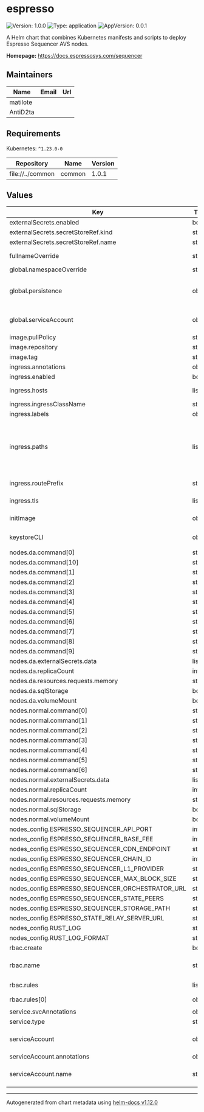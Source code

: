 # espresso

![Version: 1.0.0](https://img.shields.io/badge/Version-1.0.0-informational?style=flat-square) ![Type: application](https://img.shields.io/badge/Type-application-informational?style=flat-square) ![AppVersion: 0.0.1](https://img.shields.io/badge/AppVersion-0.0.1-informational?style=flat-square)

A Helm chart that combines Kubernetes manifests and scripts to deploy Espresso Sequencer AVS nodes.

**Homepage:** <https://docs.espressosys.com/sequencer>

## Maintainers

| Name | Email | Url |
| ---- | ------ | --- |
| matilote |  |  |
| AntiD2ta |  |  |

## Requirements

Kubernetes: `^1.23.0-0`

| Repository | Name | Version |
|------------|------|---------|
| file://../common | common | 1.0.1 |

## Values

| Key | Type | Default | Description |
|-----|------|---------|-------------|
| externalSecrets.enabled | bool | `false` |  |
| externalSecrets.secretStoreRef.kind | string | `"SecretStore"` |  |
| externalSecrets.secretStoreRef.name | string | `"secretStoreRef"` |  |
| fullnameOverride | string | `""` | Provide a name to substitute for the full names of resources |
| global.namespaceOverride | string | `""` |  |
| global.persistence | object | `{"accessModes":["ReadWriteOnce"],"annotations":{},"size":"150Gi","storageClassName":""}` | Whether or not to allocate persistent volume disk for the data directory. In case of node failure, the node data directory will still persist.  |
| global.serviceAccount | object | `{"annotations":{},"create":false}` | Service account ref: https://kubernetes.io/docs/tasks/configure-pod-container/configure-service-account/  |
| image.pullPolicy | string | `"IfNotPresent"` |  |
| image.repository | string | `"ghcr.io/espressosystems/espresso-sequencer/sequencer"` |  |
| image.tag | string | `"main"` |  |
| ingress.annotations | object | `{}` |  |
| ingress.enabled | bool | `false` |  |
| ingress.hosts | list | `[]` | Hostnames. Can be provided if Ingress is enabled.  |
| ingress.ingressClassName | string | `""` |  |
| ingress.labels | object | `{}` |  |
| ingress.paths | list | `[]` | Paths to use for ingress rules By default, the Service created by this chart is used as the target Service for the Ingress. If not defined the following default object will be used: - path: "/"   port: 8000   pathType: "ImplementationSpecific"   serviceName: "<common.names.fullname>"  |
| ingress.routePrefix | string | `"/"` | Route Prefix. Can skip it if any item of path has the path defined. |
| ingress.tls | list | `[]` | TLS configuration for Ingress Secret must be manually created in the namespace  |
| initImage | object | `{"pullPolicy":"IfNotPresent","repository":"bitnami/kubectl","tag":"1.28"}` | Init image is used to manage which secrets the pod should use. |
| keystoreCLI | object | `{"db":{"host":"","secretId":"","user":""},"image":{"pullPolicy":"IfNotPresent","repository":"nethermindeth/espresso-keystore-cli","tag":"v0.1.1"},"projectId":"","pv":{"secretId":""}}` | Keystore-CLI settings. Used to manage keys on Secret Store. |
| nodes.da.command[0] | string | `"sequencer"` |  |
| nodes.da.command[10] | string | `"query"` |  |
| nodes.da.command[1] | string | `"--"` |  |
| nodes.da.command[2] | string | `"storage-sql"` |  |
| nodes.da.command[3] | string | `"--"` |  |
| nodes.da.command[4] | string | `"http"` |  |
| nodes.da.command[5] | string | `"--"` |  |
| nodes.da.command[6] | string | `"catchup"` |  |
| nodes.da.command[7] | string | `"--"` |  |
| nodes.da.command[8] | string | `"status"` |  |
| nodes.da.command[9] | string | `"--"` |  |
| nodes.da.externalSecrets.data | list | `[]` |  |
| nodes.da.replicaCount | int | `0` |  |
| nodes.da.resources.requests.memory | string | `"12000Mi"` |  |
| nodes.da.sqlStorage | bool | `true` |  |
| nodes.da.volumeMount | bool | `false` |  |
| nodes.normal.command[0] | string | `"sequencer"` |  |
| nodes.normal.command[1] | string | `"--"` |  |
| nodes.normal.command[2] | string | `"http"` |  |
| nodes.normal.command[3] | string | `"--"` |  |
| nodes.normal.command[4] | string | `"catchup"` |  |
| nodes.normal.command[5] | string | `"--"` |  |
| nodes.normal.command[6] | string | `"status"` |  |
| nodes.normal.externalSecrets.data | list | `[]` |  |
| nodes.normal.replicaCount | int | `1` |  |
| nodes.normal.resources.requests.memory | string | `"12000Mi"` |  |
| nodes.normal.sqlStorage | bool | `false` |  |
| nodes.normal.volumeMount | bool | `true` |  |
| nodes_config.ESPRESSO_SEQUENCER_API_PORT | int | `80` |  |
| nodes_config.ESPRESSO_SEQUENCER_BASE_FEE | int | `0` |  |
| nodes_config.ESPRESSO_SEQUENCER_CDN_ENDPOINT | string | `"cdn.cappuccino.testnet.espresso.network:1737"` |  |
| nodes_config.ESPRESSO_SEQUENCER_CHAIN_ID | int | `0` |  |
| nodes_config.ESPRESSO_SEQUENCER_L1_PROVIDER | string | `""` |  |
| nodes_config.ESPRESSO_SEQUENCER_MAX_BLOCK_SIZE | string | `"30000000"` |  |
| nodes_config.ESPRESSO_SEQUENCER_ORCHESTRATOR_URL | string | `"https://orchestrator.cappuccino.testnet.espresso.network"` |  |
| nodes_config.ESPRESSO_SEQUENCER_STATE_PEERS | string | `"https://query.cappuccino.testnet.espresso.network"` |  |
| nodes_config.ESPRESSO_SEQUENCER_STORAGE_PATH | string | `"/mount/sequencer/store/"` |  |
| nodes_config.ESPRESSO_STATE_RELAY_SERVER_URL | string | `"https://state-relay.cappuccino.testnet.espresso.network"` |  |
| nodes_config.RUST_LOG | string | `"warn,libp2p=off"` |  |
| nodes_config.RUST_LOG_FORMAT | string | `"json"` |  |
| rbac.create | bool | `true` |  |
| rbac.name | string | `""` | The name of the role to use. If not set and create is true, a name is generated using the fullname template  |
| rbac.rules | list | `[{"apiGroups":[""],"resources":["secrets"],"verbs":["create","get","list","watch","delete"]}]` | Required Role rules |
| rbac.rules[0] | object | `{"apiGroups":[""],"resources":["secrets"],"verbs":["create","get","list","watch","delete"]}` | Required to create Sequencer env Secret.  |
| service.svcAnnotations | object | `{}` |  |
| service.type | string | `"ClusterIP"` |  |
| serviceAccount | object | `{"annotations":{},"name":""}` | Service account ref: https://kubernetes.io/docs/tasks/configure-pod-container/configure-service-account/  |
| serviceAccount.annotations | object | `{}` | Annotations to add to the service account |
| serviceAccount.name | string | `""` | The name of the service account to use. If not set and create is true, a name is generated using the fullname template  |

----------------------------------------------
Autogenerated from chart metadata using [helm-docs v1.12.0](https://github.com/norwoodj/helm-docs/releases/v1.12.0)

